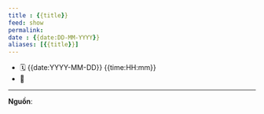 ```yaml
---
title : {{title}}
feed: show
permalink: 
date : {{date:DD-MM-YYYY}}
aliases: [{{title}}]
---
```


- 🗓 {{date:YYYY-MM-DD}} {{time:HH:mm}}
- 🔗 


---

**Nguồn**:
